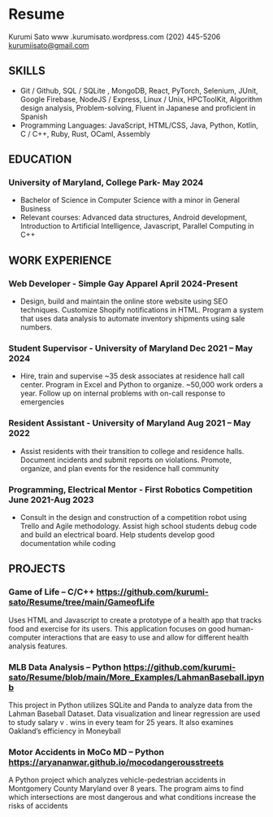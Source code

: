 # Resume
Kurumi Sato
www .kurumisato.wordpress.com
(202) 445-5206
kurumiisato@gmail.com

## SKILLS
- Git / Github, SQL / SQLite , MongoDB, React, PyTorch, Selenium, JUnit, Google Firebase, NodeJS / Express,
Linux / Unix, HPCToolKit, Algorithm design analysis, Problem-solving, Fluent in Japanese and proficient in Spanish
- Programming Languages: JavaScript, HTML/CSS, Java, Python, Kotlin, C / C++, Ruby, Rust, OCaml, Assembly
## EDUCATION
### University of Maryland, College Park- May 2024
- Bachelor of Science in Computer Science with a minor in General Business
- Relevant courses: Advanced data structures, Android development, Introduction to Artificial Intelligence,
Javascript, Parallel Computing in C++
## WORK EXPERIENCE
### Web Developer - Simple Gay Apparel April 2024-Present
- Design, build and maintain the online store website using SEO techniques. Customize Shopify notifications in
HTML. Program a system that uses data analysis to automate inventory shipments using sale numbers.
### Student Supervisor - University of Maryland Dec 2021 – May 2024
- Hire, train and supervise ~35 desk associates at residence hall call center. Program in Excel and Python to
organize. ~50,000 work orders a year. Follow up on internal problems with on-call response to emergencies
### Resident Assistant - University of Maryland Aug 2021 – May 2022
- Assist residents with their transition to college and residence halls. Document incidents and submit reports on
violations. Promote, organize, and plan events for the residence hall community
### Programming, Electrical Mentor - First Robotics Competition June 2021-Aug 2023
- Consult in the design and construction of a competition robot using Trello and Agile methodology. Assist high
school students debug code and build an electrical board. Help students develop good documentation while coding
## PROJECTS
### Game of Life – C/C++ https://github.com/kurumi-sato/Resume/tree/main/GameofLife
Uses HTML and Javascript to create a prototype of a health app that tracks food and exercise for its users. This application
focuses on good human-computer interactions that are easy to use and allow for different health analysis features.
### MLB Data Analysis – Python https://github.com/kurumi-sato/Resume/blob/main/More_Examples/LahmanBaseball.ipynb
This project in Python utilizes SQLite and Panda to analyze data from the Lahman Baseball Dataset. Data visualization and
linear regression are used to study salary v . wins in every team for 25 years. It also examines Oakland’s efficiency in Moneyball
### Motor Accidents in MoCo MD – Python https://aryananwar.github.io/mocodangerousstreets
A Python project which analyzes vehicle-pedestrian accidents in Montgomery County Maryland over 8 years. The program
aims to find which intersections are most dangerous and what conditions increase the risks of accidents
